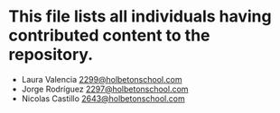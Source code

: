   # This file lists all individuals having contributed content to the repository.

- Laura Valencia <2299@holbetonschool.com>
- Jorge Rodríguez <2297@holbetonschool.com>
- Nicolas Castillo <2643@holbetonschool.com>
